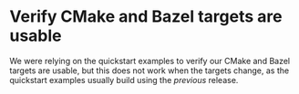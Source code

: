 # Verify CMake and Bazel targets are usable

We were relying on the quickstart examples to verify our CMake and Bazel
targets are usable, but this does not work when the targets change, as
the quickstart examples usually build using the *previous* release.
